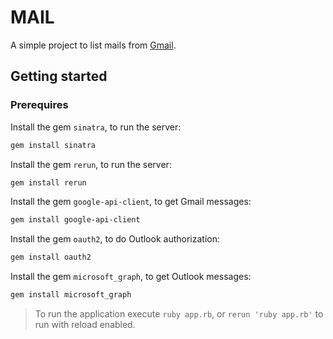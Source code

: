 # MAIL

A simple project to list mails from [Gmail](https://github.com/gmailgem/gmail).

## Getting started

### Prerequires

Install the gem `sinatra`, to run the server:
```sh
gem install sinatra
```

Install the gem `rerun`, to run the server:
```sh
gem install rerun
```

Install the gem `google-api-client`, to get Gmail messages:
```sh
gem install google-api-client
```

Install the gem `oauth2`, to do Outlook authorization:
```sh
gem install oauth2
```

Install the gem `microsoft_graph`, to get Outlook messages:
```sh
gem install microsoft_graph
```

> To run the application execute `ruby app.rb`, or `rerun 'ruby app.rb'` to run with reload enabled.
